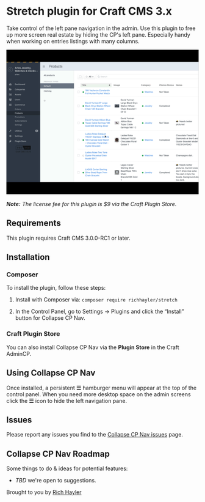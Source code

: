 # Stretch plugin for Craft CMS 3.x
Take control of the left pane navigation in the admin.  Use this plugin to free up more screen real estate by hiding the CP's left pane. Especially handy when working on entries listings with many columns.

![Screenshot](resources/img/collapse-cp-nav-animation.gif)

_**Note:** The license fee for this plugin is $9 via the Craft Plugin Store._

## Requirements
This plugin requires Craft CMS 3.0.0-RC1 or later.

## Installation
### Composer
To install the plugin, follow these steps:

1. Install with Composer via:
   `composer require richhayler/stretch`

3. In the Control Panel, go to Settings → Plugins and click the “Install” button for Collapse CP Nav.

### Craft Plugin Store
You can also install Collapse CP Nav via the **Plugin Store** in the Craft AdminCP.

## Using Collapse CP Nav
Once installed, a persistent **☰** hamburger menu will appear at the top of the control panel. When you need more desktop space on the admin screens click the **☰** icon to hide the left navigation pane.


## Issues
Please report any issues you find to the [Collapse CP Nav issues](https://github.com/richhayler/stretch/issues) page.

## Collapse CP Nav Roadmap
Some things to do & ideas for potential features:

* _TBD_ we're open to suggestions.

Brought to you by [Rich Hayler](https://www.richhayler.com/)
